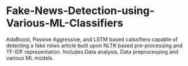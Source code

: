 # Fake-News-Detection-using-Various-ML-Classifiers
 AdaBoost, Passive Aggressive, and LSTM based calssifiers capable of detecting a fake news article built upon NLTK based pre-processing and TF-IDF representation.
Includes Data analysis, Data preprocessing and various ML models.
